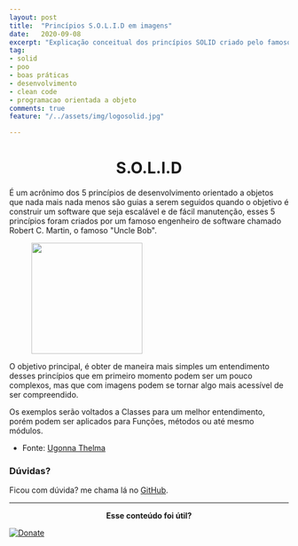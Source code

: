 ```yaml
---
layout: post
title:  "Princípios S.O.L.I.D em imagens"
date:   2020-09-08
excerpt: "Explicação conceitual dos princípios SOLID criado pelo famoso Engenheiro de Software Robert C. Martin"
tag:
- solid
- poo
- boas práticas
- desenvolvimento
- clean code
- programacao orientada a objeto
comments: true
feature: "/../assets/img/logosolid.jpg"  

---
```

<center><h1>S.O.L.I.D</h1> </center>

É um acrônimo dos 5 princípios de desenvolvimento orientado a objetos que nada mais nada menos são guias a serem seguidos quando o objetivo é construir um software que seja escalável e de fácil manutenção, esses 5 princípios foram criados por um famoso engenheiro de software chamado Robert C. Martin, o famoso "Uncle Bob".

<figure class="center">
   <img style="width:200px; height:200px;" src="https://live.staticflickr.com/8371/8580054912_45a48660fe_b.jpg">
</figure>

O objetivo principal, é obter de maneira mais simples um entendimento desses princípios que em primeiro momento podem ser um pouco complexos, mas que com imagens podem se tornar algo mais acessível de ser compreendido.


Os exemplos serão voltados a Classes para um melhor entendimento, porém podem ser aplicados para Funções, métodos ou até mesmo módulos.








* Fonte: [Ugonna Thelma](https://medium.com/backticks-tildes/the-s-o-l-i-d-principles-in-pictures-b34ce2f1e898)



### Dúvidas?
Ficou com dúvida? me chama lá no [GitHub](https://github.com/rodrigosantucci/).

---

<center><b>Esse conteúdo foi útil?</b></center>

[![Donate](https://img.shields.io/badge/paypal-donate-blue.svg)](https://www.paypal.com/cgi-bin/webscr?cmd=_s-xclick&hosted_button_id=2X9NF2H8CTTU4&source=url)

